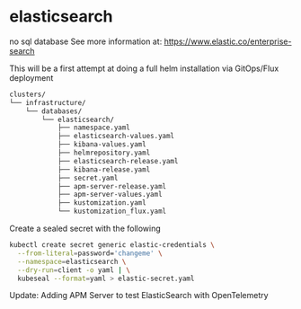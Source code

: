 # elasticsearch
no sql database
See more information at:  https://www.elastic.co/enterprise-search


This will be a first attempt at doing a full helm installation via GitOps/Flux deployment

```bash
clusters/
└── infrastructure/
    └── databases/
        └── elasticsearch/
            ├── namespace.yaml
            ├── elasticsearch-values.yaml
            ├── kibana-values.yaml
            ├── helmrepository.yaml
            ├── elasticsearch-release.yaml
            ├── kibana-release.yaml
            ├── secret.yaml
            ├── apm-server-release.yaml
            ├── apm-server-values.yaml            
            ├── kustomization.yaml                        
            └── kustomization_flux.yaml
```

Create a sealed secret with the following

```bash
kubectl create secret generic elastic-credentials \
  --from-literal=password='changeme' \
  --namespace=elasticsearch \
  --dry-run=client -o yaml | \
  kubeseal --format=yaml > elastic-secret.yaml
```

Update:  Adding APM Server to test ElasticSearch with OpenTelemetry